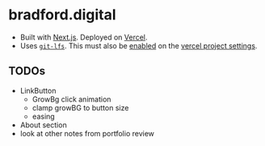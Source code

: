 # bradford.digital

- Built with [Next.js](https://nextjs.org/docs). Deployed on [Vercel](https://vercel.com/arniebradfos-projects/bradford-digital-5).
- Uses [`git-lfs`](https://git-lfs.com/). This must also be [enabled](https://vercel.com/changelog/git-lfs-support) on the [vercel project settings](https://vercel.com/arniebradfos-projects/bradford-digital-5/settings/git).

## TODOs
- LinkButton 
  - GrowBg click animation
  - clamp growBG to button size
  - easing
- About section
- look at other notes from portfolio review
